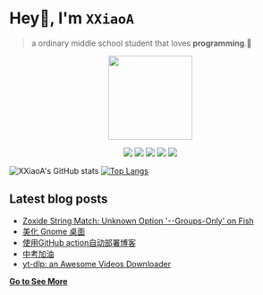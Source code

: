 # Hey👋, I'm <code>XXiaoA</code>
> a ordinary middle school student that loves <b>programming</b>.🌟
<div align="center">
<img height="150" src="https://s2.loli.net/2022/02/13/LQZurKxEpmwolbD.jpg" />
<p> </p>
</div>

<p align="center">
<img src="https://img.shields.io/badge/neovim-%2357A143.svg?&style=for-the-badge&logo=neovim&logoColor=white"/>
<img src="https://img.shields.io/badge/lua-%232C2D72.svg?&style=for-the-badge&logo=lua&logoColor=white"/>
<img src="https://img.shields.io/badge/rust-%23000000.svg?&style=for-the-badge&logo=rust&logoColor=white"/>
<img src="https://img.shields.io/badge/python-3670A0?style=for-the-badge&logo=python&logoColor=ffdd54"/>
<img src="https://img.shields.io/badge/linux-%23007ACC.svg?&style=for-the-badge&logo=linux&logoColor=black"/>
</p>

![XXiaoA's GitHub stats](https://github-readme-stats.vercel.app/api?username=XXiaoA&count_private=true&show_icons=true)
[![Top Langs](https://github-readme-stats.vercel.app/api/top-langs/?username=xxiaoa&layout=compact&exclude_repo=XXiaoA.github.io)](https://github.com/anuraghazra/github-readme-stats)

## Latest blog posts
<!-- BLOG-POST-LIST:START -->
- [Zoxide String Match: Unknown Option &#39;--Groups-Only&#39; on Fish](https://xxiaoa.github.io/zoxide-string-match-unknown-option--groups-only-on-fish/)
- [美化 Gnome 桌面](https://xxiaoa.github.io/make-gnome-desktop-more-beautiful/)
- [使用GitHub action自动部署博客](https://xxiaoa.github.io/use-github-action-to-build-blog/)
- [中考加油](https://xxiaoa.github.io/%E4%B8%AD%E8%80%83%E5%8A%A0%E6%B2%B9/)
- [yt-dlp: an Awesome Videos Downloader](https://xxiaoa.github.io/yt-dlp-an-awesome-videos-downloader/)
<!-- BLOG-POST-LIST:END -->

[**Go to See More**](http://XXiaoA.github.io)
